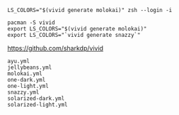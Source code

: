 
    LS_COLORS="$(vivid generate molokai)" zsh --login -i

    pacman -S vivid
    export LS_COLORS="$(vivid generate molokai)"
    export LS_COLORS="`vivid generate snazzy`" 

https://github.com/sharkdp/vivid

    ayu.yml
    jellybeans.yml
    molokai.yml
    one-dark.yml
    one-light.yml
    snazzy.yml
    solarized-dark.yml
    solarized-light.yml
